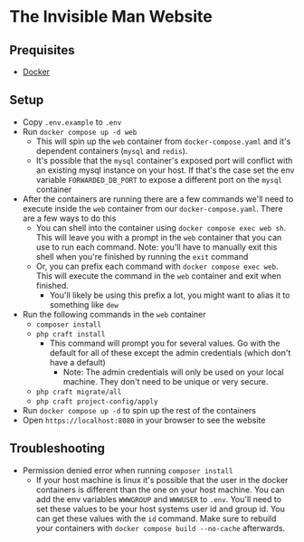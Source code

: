 # The Invisible Man Website

## Prequisites
- [Docker](https://www.docker.com/)

## Setup
- Copy `.env.example` to `.env`
- Run `docker compose up -d web`
    - This will spin up the `web` container from `docker-compose.yaml` and it's dependent containers (`mysql` and `redis`).
    - It's possible that the `mysql` container's exposed port will conflict with an existing mysql instance on your host. If that's the case set the env variable `FORWARDED_DB_PORT` to expose a different port on the `mysql` container 
- After the containers are running there are a few commands we'll need to execute inside the `web` container from our `docker-compose.yaml`. There are a few ways to do this
    - You can shell into the container using `docker compose exec web sh`. This will leave you with a prompt in the `web` container that you can use to run each command.
        Note: you'll have to manually exit this shell when you're finished by running the `exit` command
    - Or, you can prefix each command with `docker compose exec web`. This will execute the command in the `web` container and exit when finished.
        - You'll likely be using this prefix a lot, you might want to alias it to something like `dew`
- Run the following commands in the `web` container
    - `composer install`
    - `php craft install`
        - This command will prompt you for several values. Go with the default for all of these except the admin credentials (which don't have a default)
            - Note: The admin credentials will only be used on your local machine. They don't need to be unique or very secure.
    - `php craft migrate/all`
    - `php craft project-config/apply`
- Run `docker compose up -d` to spin up the rest of the containers
- Open `https://localhost:8080` in your browser to see the website

## Troubleshooting
- Permission denied error when running `composer install`
    - If your host machine is linux it's possible that the user in the docker containers is different than the one on your host machine. You can add the env variables `WWWGROUP` and `WWWUSER` to `.env`. You'll need to set these values to be your host systems user id and group id. You can get these values with the `id` command. Make sure to rebuild your containers with `docker compose build --no-cache` afterwards.
